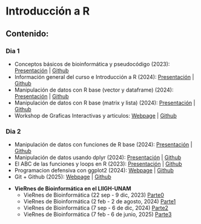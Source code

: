 # Introducción a R

##  Contenido:

### Dia 1

  + Conceptos básicos de bioinformática y pseudocódigo (2023): [Presentación](https://eveliacoss.github.io/ViernesBioinfo2023/Clase1_22Sep2023/D1_Introduccion_slides.html#1) | [Github](https://github.com/EveliaCoss/ViernesBioinfo2023)
  + Información general del curso e Introducción a R (2024): [Presentación](https://eveliacoss.github.io/ViernesBioinfo2024/Clase1/D1_IntroduccionR_slides_P2.html#1) | [Github](https://github.com/EveliaCoss/ViernesBioinfo2024)
  + Manipulación de datos con R base (vector y dataframe) (2024): [Presentación](https://eveliacoss.github.io/ViernesBioinfo2024/Clase1/D2_IntroduccionR_segunda.html#1) | [Github](https://github.com/EveliaCoss/ViernesBioinfo2024)
  + Manipulación de datos con R base (matrix y lista) (2024): [Presentación](https://eveliacoss.github.io/ViernesBioinfo2024/Clase1/D3_ManipulacionDatos_P2.html#1) | [Github](https://github.com/EveliaCoss/ViernesBioinfo2024)
  + Workshop de Graficas Interactivas y articulos: [Webpage](https://eveliacoss.github.io/Workshop_GraficasInteractivas_papers/) | [Github](https://github.com/EveliaCoss/Workshop_GraficasInteractivas_papers)

### Dia 2

  + Manipulación de datos con funciones de R base (2024): [Presentación](https://eveliacoss.github.io/ViernesBioinfo2024/Clase1/D6_ManipulacionDatos_FuncionesRbase.html#1) | [Github](https://github.com/EveliaCoss/ViernesBioinfo2024)
  + Manipulación de datos usando dplyr (2024): [Presentación](https://eveliacoss.github.io/ViernesBioinfo2024/Clase1/D7_Manipulacion_dplyr.html#1) | [Github](https://github.com/EveliaCoss/ViernesBioinfo2024)
  + El ABC de las funciones y loops en R (2023): [Presentación](https://eveliacoss.github.io/ViernesBioinfo2023/Clase5_20Oct2023/D5_Loop.html#1) | [Github](https://github.com/EveliaCoss/ViernesBioinfo2023)
  + Programacion defensiva con ggplot2 (2024): [Webpage](https://eveliacoss.github.io/Defensiva_ggplot2024/) | [Github](https://github.com/EveliaCoss/ViernesBioinfo2024_parte2)
  +  Git + Github (2025): [Webpage](https://eveliacoss.github.io/Workshop_GitGithub2025/) | [Github](https://github.com/VieRnesBioinformatica/ViernesBioinfo2025_parte3)


- **VieRnes de Bioinformática en el LIIGH-UNAM** 
  + VieRnes de Bioinformática (22 sep - 9 dic, 2023) [Parte0](https://github.com/EveliaCoss/ViernesBioinfo2023)
  + VieRnes de Bioinformática (2 feb - 2 de agosto, 2024) [Parte1](https://github.com/EveliaCoss/ViernesBioinfo2024)
  + VieRnes de Bioinformática (7 sep - 6 de dic, 2024) [Parte2](https://github.com/EveliaCoss/ViernesBioinfo2024_parte2)
  + VieRnes de Bioinformática (7 feb - 6 de junio, 2025) [Parte3](https://github.com/VieRnesBioinformatica/ViernesBioinfo2025_parte3)
